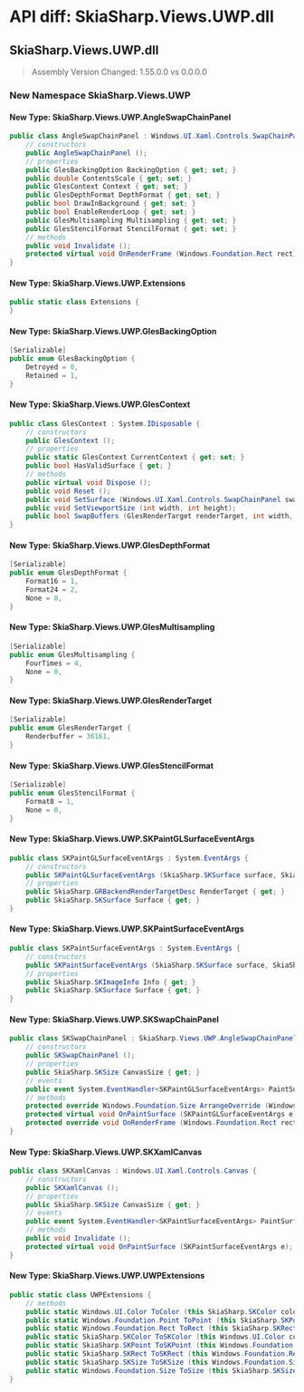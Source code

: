 # API diff: SkiaSharp.Views.UWP.dll

## SkiaSharp.Views.UWP.dll

> Assembly Version Changed: 1.55.0.0 vs 0.0.0.0

### New Namespace SkiaSharp.Views.UWP

#### New Type: SkiaSharp.Views.UWP.AngleSwapChainPanel

```csharp
public class AngleSwapChainPanel : Windows.UI.Xaml.Controls.SwapChainPanel {
	// constructors
	public AngleSwapChainPanel ();
	// properties
	public GlesBackingOption BackingOption { get; set; }
	public double ContentsScale { get; set; }
	public GlesContext Context { get; set; }
	public GlesDepthFormat DepthFormat { get; set; }
	public bool DrawInBackground { get; set; }
	public bool EnableRenderLoop { get; set; }
	public GlesMultisampling Multisampling { get; set; }
	public GlesStencilFormat StencilFormat { get; set; }
	// methods
	public void Invalidate ();
	protected virtual void OnRenderFrame (Windows.Foundation.Rect rect);
}
```

#### New Type: SkiaSharp.Views.UWP.Extensions

```csharp
public static class Extensions {
}
```

#### New Type: SkiaSharp.Views.UWP.GlesBackingOption

```csharp
[Serializable]
public enum GlesBackingOption {
	Detroyed = 0,
	Retained = 1,
}
```

#### New Type: SkiaSharp.Views.UWP.GlesContext

```csharp
public class GlesContext : System.IDisposable {
	// constructors
	public GlesContext ();
	// properties
	public static GlesContext CurrentContext { get; set; }
	public bool HasValidSurface { get; }
	// methods
	public virtual void Dispose ();
	public void Reset ();
	public void SetSurface (Windows.UI.Xaml.Controls.SwapChainPanel swapChainPanel, int rbWidth, int rbHeight, GlesBackingOption backingOption, GlesMultisampling multisampling, GlesRenderTarget renderTarget);
	public void SetViewportSize (int width, int height);
	public bool SwapBuffers (GlesRenderTarget renderTarget, int width, int height);
}
```

#### New Type: SkiaSharp.Views.UWP.GlesDepthFormat

```csharp
[Serializable]
public enum GlesDepthFormat {
	Format16 = 1,
	Format24 = 2,
	None = 0,
}
```

#### New Type: SkiaSharp.Views.UWP.GlesMultisampling

```csharp
[Serializable]
public enum GlesMultisampling {
	FourTimes = 4,
	None = 0,
}
```

#### New Type: SkiaSharp.Views.UWP.GlesRenderTarget

```csharp
[Serializable]
public enum GlesRenderTarget {
	Renderbuffer = 36161,
}
```

#### New Type: SkiaSharp.Views.UWP.GlesStencilFormat

```csharp
[Serializable]
public enum GlesStencilFormat {
	Format8 = 1,
	None = 0,
}
```

#### New Type: SkiaSharp.Views.UWP.SKPaintGLSurfaceEventArgs

```csharp
public class SKPaintGLSurfaceEventArgs : System.EventArgs {
	// constructors
	public SKPaintGLSurfaceEventArgs (SkiaSharp.SKSurface surface, SkiaSharp.GRBackendRenderTargetDesc renderTarget);
	// properties
	public SkiaSharp.GRBackendRenderTargetDesc RenderTarget { get; }
	public SkiaSharp.SKSurface Surface { get; }
}
```

#### New Type: SkiaSharp.Views.UWP.SKPaintSurfaceEventArgs

```csharp
public class SKPaintSurfaceEventArgs : System.EventArgs {
	// constructors
	public SKPaintSurfaceEventArgs (SkiaSharp.SKSurface surface, SkiaSharp.SKImageInfo info);
	// properties
	public SkiaSharp.SKImageInfo Info { get; }
	public SkiaSharp.SKSurface Surface { get; }
}
```

#### New Type: SkiaSharp.Views.UWP.SKSwapChainPanel

```csharp
public class SKSwapChainPanel : SkiaSharp.Views.UWP.AngleSwapChainPanel {
	// constructors
	public SKSwapChainPanel ();
	// properties
	public SkiaSharp.SKSize CanvasSize { get; }
	// events
	public event System.EventHandler<SKPaintGLSurfaceEventArgs> PaintSurface;
	// methods
	protected override Windows.Foundation.Size ArrangeOverride (Windows.Foundation.Size finalSize);
	protected virtual void OnPaintSurface (SKPaintGLSurfaceEventArgs e);
	protected override void OnRenderFrame (Windows.Foundation.Rect rect);
}
```

#### New Type: SkiaSharp.Views.UWP.SKXamlCanvas

```csharp
public class SKXamlCanvas : Windows.UI.Xaml.Controls.Canvas {
	// constructors
	public SKXamlCanvas ();
	// properties
	public SkiaSharp.SKSize CanvasSize { get; }
	// events
	public event System.EventHandler<SKPaintSurfaceEventArgs> PaintSurface;
	// methods
	public void Invalidate ();
	protected virtual void OnPaintSurface (SKPaintSurfaceEventArgs e);
}
```

#### New Type: SkiaSharp.Views.UWP.UWPExtensions

```csharp
public static class UWPExtensions {
	// methods
	public static Windows.UI.Color ToColor (this SkiaSharp.SKColor color);
	public static Windows.Foundation.Point ToPoint (this SkiaSharp.SKPoint point);
	public static Windows.Foundation.Rect ToRect (this SkiaSharp.SKRect rect);
	public static SkiaSharp.SKColor ToSKColor (this Windows.UI.Color color);
	public static SkiaSharp.SKPoint ToSKPoint (this Windows.Foundation.Point point);
	public static SkiaSharp.SKRect ToSKRect (this Windows.Foundation.Rect rect);
	public static SkiaSharp.SKSize ToSKSize (this Windows.Foundation.Size size);
	public static Windows.Foundation.Size ToSize (this SkiaSharp.SKSize size);
}
```

